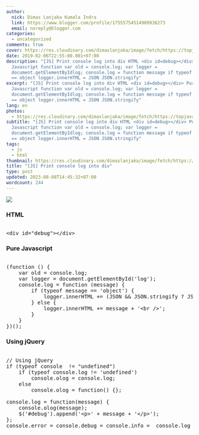 ```yaml
---
author:
  nick: Dimas Lanjaka Kumala Indra
  link: https://www.blogger.com/profile/17555754514989936273
  email: noreply@blogger.com
categories:
  - uncategorized
comments: true
cover: https://res.cloudinary.com/dimaslanjaka/image/fetch/https://topjavatutorial.com/wp-content/uploads/2016/08/consolelog.png
date: 2019-02-06T22:55:00.001+07:00
description: "[JS] Print console log into div HTML <div id=debug></div> Pure
  Javascript function var old = console.log; var logger =
  document.getElementByIdlog; console.log = function message if typeof message
  == object logger.innerHTML = JSON JSON.stringify"
excerpt: "[JS] Print console log into div HTML <div id=debug></div> Pure
  Javascript function var old = console.log; var logger =
  document.getElementByIdlog; console.log = function message if typeof message
  == object logger.innerHTML = JSON JSON.stringify"
lang: en
photos:
  - https://res.cloudinary.com/dimaslanjaka/image/fetch/https://topjavatutorial.com/wp-content/uploads/2016/08/consolelog.png
subtitle: "[JS] Print console log into div HTML <div id=debug></div> Pure
  Javascript function var old = console.log; var logger =
  document.getElementByIdlog; console.log = function message if typeof message
  == object logger.innerHTML = JSON JSON.stringify"
tags:
  - js
  - html
thumbnail: https://res.cloudinary.com/dimaslanjaka/image/fetch/https://topjavatutorial.com/wp-content/uploads/2016/08/consolelog.png
title: "[JS] Print console log into div"
type: post
updated: 2023-08-08T14:45:32+07:00
wordcount: 244
---
```


<div><img src="https://res.cloudinary.com/dimaslanjaka/image/fetch/https://topjavatutorial.com/wp-content/uploads/2016/08/consolelog.png"></div> <h3>HTML</h3><pre><br>&lt;div id="debug"&gt;&lt;/div&gt;<br></pre><h3>Pure Javascript</h3><pre><br>(function () {<br>    var old = console.log;<br>    var logger = document.getElementById('log');<br>    console.log = function (message) {<br>        if (typeof message == 'object') {<br>            logger.innerHTML += (JSON &amp;&amp; JSON.stringify ? JSON.stringify(message) : message) + '&lt;br /&gt;';<br>        } else {<br>            logger.innerHTML += message + '&lt;br /&gt;';<br>        }<br>    }<br>})();<br></pre><h3>Using jQuery</h3><pre><br>// Using jQuery<br>if (typeof console  != "undefined") <br>    if (typeof console.log != 'undefined')<br>        console.olog = console.log;<br>    else<br>        console.olog = function() {};<br><br>console.log = function(message) {<br>    console.olog(message);<br>    $('#debug').append('&lt;p&gt;' + message + '&lt;/p&gt;');<br>};<br>console.error = console.debug = console.info =  console.log<br></pre>